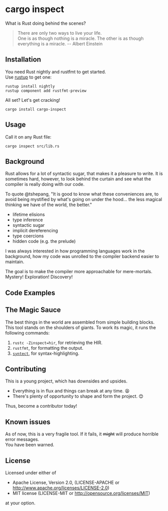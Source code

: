 # cargo inspect 

What is Rust doing behind the scenes?

> There are only two ways to live your life.  
> One is as though nothing is a miracle. 
> The other is as though everything is a miracle. -- Albert Einstein

## Installation

You need Rust nightly and rustfmt to get started.  
Use [rustup] to get one:

```
rustup install nightly
rustup component add rustfmt-preview
```

All set? Let's get cracking!

```
cargo install cargo-inspect
```

## Usage

Call it on any Rust file:

```
cargo inspect src/lib.rs
```

## Background

Rust allows for a lot of syntactic sugar, that makes it a pleasure to write.
It is sometimes hard, however, to look behind the curtain and see what the compiler is really doing with our code.

To quote @tshepang, 
"It is good to know what these conveniences are, to avoid being mystified by what's going on under the hood... the less magical thinking we have of the world, the better."

* lifetime elisions
* type inference
* syntactic sugar
* implicit dereferencing
* type coercions
* hidden code (e.g. the prelude)

I was always interested in how programming languages work in the background,
how my code was unrolled to the compiler backend easier to maintain.

The goal is to make the compiler more approachable for mere-mortals.  
Mystery! Exploration! Discovery! 


## Code Examples


## The Magic Sauce

The best things in the world are assembled from simple building blocks.
This tool stands on the shoulders of giants.
To work its magic, it runs the following commands:

1. `rustc -Zinspect=hir`, for retrieving the HIR.
2. `rustfmt`, for formatting the output.
3. [`syntect`](https://github.com/trishume/syntect/blob/master/examples/syncat.rs), for syntax-highlighting.


## Contributing

This is a young project, which has downsides and upsides.

* Everything is in flux and things can break at any time. 😫
* There's plenty of opportunity to shape and form the project. 😊

Thus, become a contributor today!

## Known issues

As of now, this is a very fragile tool. If it fails, it ~~might~~ will produce
horrible error messages.  
You have been warned.


## License

Licensed under either of

* Apache License, Version 2.0, (LICENSE-APACHE or http://www.apache.org/licenses/LICENSE-2.0)
* MIT license (LICENSE-MIT or http://opensource.org/licenses/MIT)

at your option.

[rustup]: https://rustup.rs/